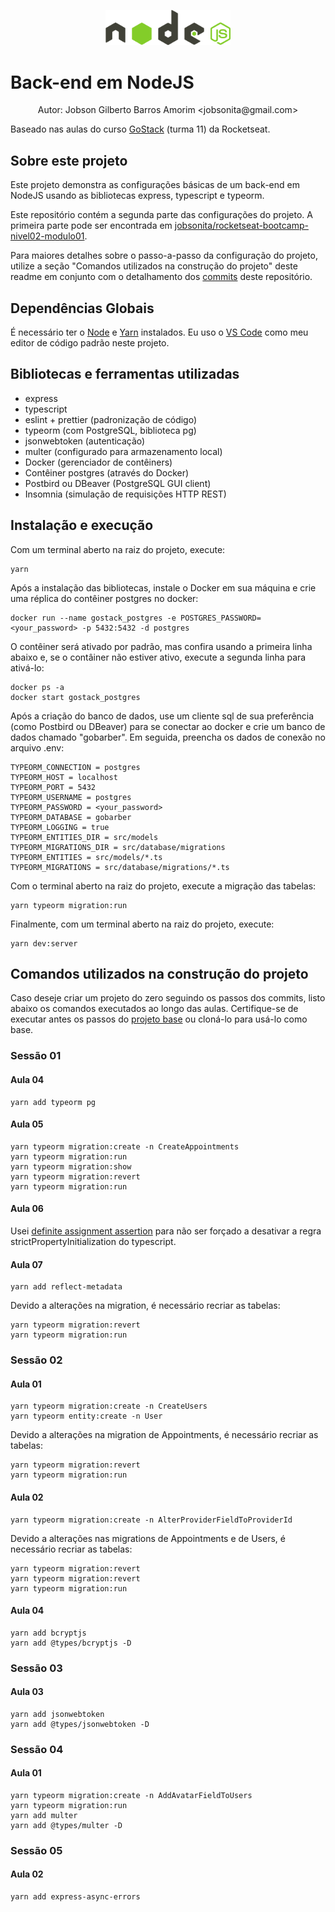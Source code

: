 <p align="center"><img alt="Logotipo do Projeto" title="Back-end em Node" src=".github/logo.svg" width="200px" /></p>

# Back-end em NodeJS

<p align="center">Autor: Jobson Gilberto Barros Amorim &lt;jobsonita@gmail.com&gt;</p>

Baseado nas aulas do curso [GoStack](https://rocketseat.com.br/gostack) (turma 11) da Rocketseat.

## Sobre este projeto

Este projeto demonstra as configurações básicas de um back-end em NodeJS usando as bibliotecas express, typescript e typeorm.

Este repositório contém a segunda parte das configurações do projeto. A primeira parte pode ser encontrada em [jobsonita/rocketseat-bootcamp-nivel02-modulo01](https://github.com/jobsonita/rocketseat-bootcamp-nivel02-modulo01).

Para maiores detalhes sobre o passo-a-passo da configuração do projeto, utilize a seção "Comandos utilizados na construção do projeto" deste readme em conjunto com o detalhamento dos [commits](https://github.com/jobsonita/rocketseat-bootcamp-nivel02-modulo02/commits/master) deste repositório.

## Dependências Globais

É necessário ter o [Node](https://github.com/nvm-sh/nvm) e [Yarn](https://yarnpkg.com) instalados.
Eu uso o [VS Code](https://code.visualstudio.com) como meu editor de código padrão neste projeto.

## Bibliotecas e ferramentas utilizadas

- express
- typescript
- eslint + prettier (padronização de código)
- typeorm (com PostgreSQL, biblioteca pg)
- jsonwebtoken (autenticação)
- multer (configurado para armazenamento local)
- Docker (gerenciador de contêiners)
- Contêiner postgres (através do Docker)
- Postbird ou DBeaver (PostgreSQL GUI client)
- Insomnia (simulação de requisições HTTP REST)

## Instalação e execução

Com um terminal aberto na raiz do projeto, execute:

```
yarn
```

Após a instalação das bibliotecas, instale o Docker em sua máquina e crie uma réplica do contêiner postgres no docker:

```
docker run --name gostack_postgres -e POSTGRES_PASSWORD=<your_password> -p 5432:5432 -d postgres
```

O contêiner será ativado por padrão, mas confira usando a primeira linha abaixo e, se o contâiner não estiver ativo, execute a segunda linha para ativá-lo:

```
docker ps -a
docker start gostack_postgres
```

Após a criação do banco de dados, use um cliente sql de sua preferência (como Postbird ou DBeaver) para se conectar ao docker e crie um banco de dados chamado "gobarber". Em seguida, preencha os dados de conexão no arquivo .env:

```
TYPEORM_CONNECTION = postgres
TYPEORM_HOST = localhost
TYPEORM_PORT = 5432
TYPEORM_USERNAME = postgres
TYPEORM_PASSWORD = <your_password>
TYPEORM_DATABASE = gobarber
TYPEORM_LOGGING = true
TYPEORM_ENTITIES_DIR = src/models
TYPEORM_MIGRATIONS_DIR = src/database/migrations
TYPEORM_ENTITIES = src/models/*.ts
TYPEORM_MIGRATIONS = src/database/migrations/*.ts
```

Com o terminal aberto na raiz do projeto, execute a migração das tabelas:

```
yarn typeorm migration:run
```

Finalmente, com um terminal aberto na raiz do projeto, execute:

```
yarn dev:server
```

## Comandos utilizados na construção do projeto

Caso deseje criar um projeto do zero seguindo os passos dos commits, listo abaixo os comandos executados ao longo das aulas. Certifique-se de executar antes os passos do [projeto base](https://github.com/jobsonita/rocketseat-bootcamp-nivel02-modulo01) ou cloná-lo para usá-lo como base.

### Sessão 01

#### Aula 04

```
yarn add typeorm pg
```

#### Aula 05

```
yarn typeorm migration:create -n CreateAppointments
yarn typeorm migration:run
yarn typeorm migration:show
yarn typeorm migration:revert
yarn typeorm migration:run
```

#### Aula 06

Usei [definite assignment assertion](https://www.typescriptlang.org/docs/handbook/release-notes/typescript-2-7.html#definite-assignment-assertions) para não ser forçado a desativar a regra strictPropertyInitialization do typescript.

#### Aula 07

```
yarn add reflect-metadata
```

Devido a alterações na migration, é necessário recriar as tabelas:

```
yarn typeorm migration:revert
yarn typeorm migration:run
```

### Sessão 02

#### Aula 01

```
yarn typeorm migration:create -n CreateUsers
yarn typeorm entity:create -n User
```

Devido a alterações na migration de Appointments, é necessário recriar as tabelas:

```
yarn typeorm migration:revert
yarn typeorm migration:run
```

#### Aula 02

```
yarn typeorm migration:create -n AlterProviderFieldToProviderId
```

Devido a alterações nas migrations de Appointments e de Users, é necessário recriar as tabelas:

```
yarn typeorm migration:revert
yarn typeorm migration:revert
yarn typeorm migration:run
```

#### Aula 04

```
yarn add bcryptjs
yarn add @types/bcryptjs -D
```

### Sessão 03

#### Aula 03

```
yarn add jsonwebtoken
yarn add @types/jsonwebtoken -D
```

### Sessão 04

#### Aula 01

```
yarn typeorm migration:create -n AddAvatarFieldToUsers
yarn typeorm migration:run
yarn add multer
yarn add @types/multer -D
```

### Sessão 05

#### Aula 02

```
yarn add express-async-errors
```
